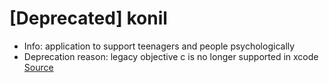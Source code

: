 # [Deprecated] konil
- Info: application to support teenagers and people psychologically
- Deprecation reason: legacy objective c is no longer supported in xcode [Source](https://kb.vmware.com/s/article/79981#:~:text=This%20end%20of%20support%20will%20take%20place%20in%20July%2031%2C%202021.)
